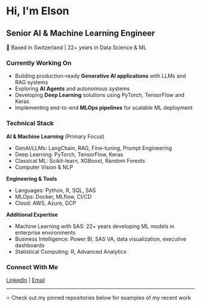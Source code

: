 # Hi, I'm Elson

## Senior AI & Machine Learning Engineer

📍 Based in Switzerland | 22+ years in Data Science & ML

### Currently Working On
- Building production-ready **Generative AI applications** with LLMs and RAG systems
- Exploring **AI Agents** and autonomous systems
- Developing **Deep Learning** solutions using PyTorch, TensorFlow and Keras
- Implementing end-to-end **MLOps pipelines** for scalable ML deployment

### Technical Stack

**AI & Machine Learning** (Primary Focus)
- GenAI/LLMs: LangChain, RAG, Fine-tuning, Prompt Engineering
- Deep Learning: PyTorch, TensorFlow, Keras
- Classical ML: Scikit-learn, XGBoost, Random Forests
- Computer Vision & NLP

**Engineering & Tools**
- Languages: Python, R, SQL, SAS
- MLOps: Docker, MLflow, CI/CD
- Cloud: AWS, Azure, GCP

**Additional Expertise**
- Machine Learning with SAS: 22+ years developing ML models in enterprise environments
- Business Intelligence: Power BI, SAS VA, data visualization, executive dashboards
- Statistical Computing: R, Advanced Analytics

### Connect With Me
[LinkedIn](https://www.linkedin.com/in/elsonmendesfilho/) | [Email](elsonmendesfilho@outlook.com)

---
⭐️ Check out my pinned repositories below for examples of my recent work

<!--
**ElsonFilho/ElsonFilho** is a ✨ _special_ ✨ repository because its `README.md` (this file) appears on your GitHub profile.
-->
